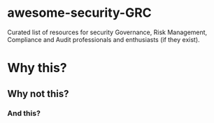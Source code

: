 # awesome-security-GRC
Curated list of resources for security Governance, Risk Management, Compliance and Audit professionals and enthusiasts (if they exist).

# Why this?

## Why not this?

### And this?
